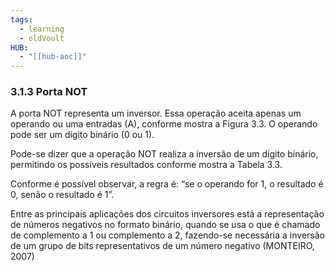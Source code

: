 ```yaml
---
tags:
  - learning
  - oldVoult
HUB:
  - "[[hub-aoc]]"
---
```

### 3.1.3 Porta NOT

A porta NOT representa um inversor. Essa operação aceita apenas um operando ou uma entradas (A), conforme mostra a Figura 3.3. O operando pode ser um dígito binário (0 ou 1).



Pode-se dizer que a operação NOT realiza a inversão de um dígito binário, permitindo os possíveis resultados conforme mostra a Tabela 3.3.


Conforme é possível observar, a regra é: “se o operando for 1, o resultado é 0, senão o resultado é 1”.

Entre as principais aplicações dos circuitos inversores está a representação de números negativos no formato binário, quando se usa o que é chamado de complemento a 1 ou complemento a 2, fazendo-se necessária a inversão de um grupo de bits representativos de um número negativo (MONTEIRO, 2007)